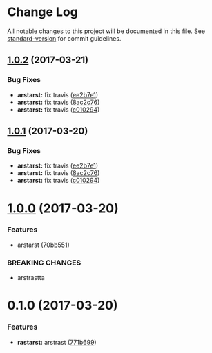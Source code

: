 # Change Log

All notable changes to this project will be documented in this file. See [standard-version](https://github.com/conventional-changelog/standard-version) for commit guidelines.

<a name="1.0.2"></a>
## [1.0.2](https://github.com/joefraley/meridian-git-commits/compare/v1.0.0...v1.0.2) (2017-03-21)


### Bug Fixes

* **arstarst:** fix travis ([ee2b7e1](https://github.com/joefraley/meridian-git-commits/commit/ee2b7e1))
* **arstarst:** fix travis ([8ac2c76](https://github.com/joefraley/meridian-git-commits/commit/8ac2c76))
* **arstarst:** fix travis ([c010294](https://github.com/joefraley/meridian-git-commits/commit/c010294))



<a name="1.0.1"></a>
## [1.0.1](https://github.com/joefraley/meridian-git-commits/compare/v1.0.0...v1.0.1) (2017-03-20)


### Bug Fixes

* **arstarst:** fix travis ([ee2b7e1](https://github.com/joefraley/meridian-git-commits/commit/ee2b7e1))
* **arstarst:** fix travis ([8ac2c76](https://github.com/joefraley/meridian-git-commits/commit/8ac2c76))
* **arstarst:** fix travis ([c010294](https://github.com/joefraley/meridian-git-commits/commit/c010294))



<a name="1.0.0"></a>
# [1.0.0](https://github.com/joefraley/meridian-git-commits/compare/v0.0.0...v1.0.0) (2017-03-20)


### Features

* arstarst ([70bb551](https://github.com/joefraley/meridian-git-commits/commit/70bb551))


### BREAKING CHANGES

* arstrastta



<a name="0.1.0"></a>
# 0.1.0 (2017-03-20)


### Features

* **rastarst:** arstrast ([771b699](https://github.com/joefraley/meridian-git-commits/commit/771b699))
